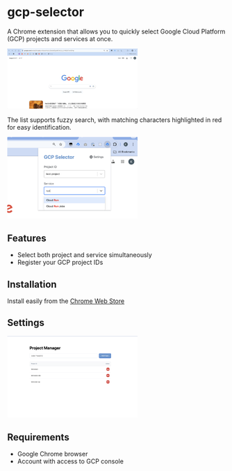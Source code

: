 # gcp-selector

A Chrome extension that allows you to quickly select Google Cloud Platform (GCP) projects and services at once.

<img width="300px" height="auto" src="image/popup.gif">

The list supports fuzzy search, with matching characters highlighted in red for easy identification.


<img width="300px" height="auto" src="image/popup-service.png">

## Features
- Select both project and service simultaneously
- Register your GCP project IDs

## Installation

Install easily from the [Chrome Web Store](https://chrome.google.com/webstore/detail/gcp-selector/gdfiojnnhlfmkbghihllimpaanldflag)

## Settings

<img width="300px" height="auto" src="image/option.png">

## Requirements
- Google Chrome browser
- Account with access to GCP console
